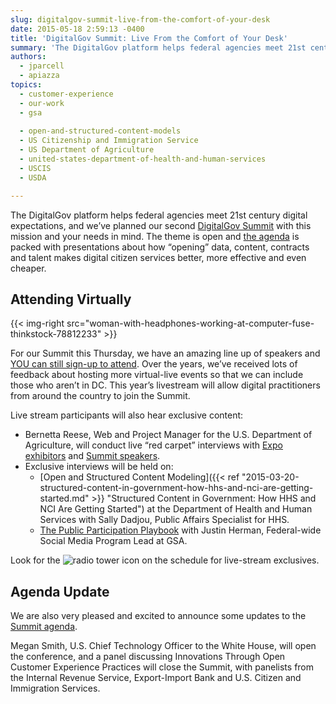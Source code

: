 ```yaml
---
slug: digitalgov-summit-live-from-the-comfort-of-your-desk
date: 2015-05-18 2:59:13 -0400
title: 'DigitalGov Summit: Live From the Comfort of Your Desk'
summary: 'The DigitalGov platform helps federal agencies meet 21st century digital expectations, and we’ve planned our second DigitalGov Summit with this mission and your needs in mind.'
authors:
  - jparcell
  - apiazza
topics:
  - customer-experience
  - our-work
  - gsa
  
  - open-and-structured-content-models
  - US Citizenship and Immigration Service
  - US Department of Agriculture
  - united-states-department-of-health-and-human-services
  - USCIS
  - USDA

---
```


The DigitalGov platform helps federal agencies meet 21st century digital expectations, and we’ve planned our second [DigitalGov Summit](https://web.archive.org/web/20150623214816/http://summit.digitalgov.gov/) with this mission and your needs in mind. The theme is open and [the agenda](https://web.archive.org/web/20150706193108/https://summit.digitalgov.gov/agenda/) is packed with presentations about how “opening” data, content, contracts and talent makes digital citizen services better, more effective and even cheaper.

## Attending Virtually

{{< img-right src="woman-with-headphones-working-at-computer-fuse-thinkstock-78812233" >}}

For our Summit this Thursday, we have an amazing line up of speakers and [YOU can still sign-up to attend](https://www.eventbrite.com/e/2015-spring-citizen-services-summit-registration-12671367401). Over the years, we’ve received lots of feedback about hosting more virtual-live events so that we can include those who aren’t in DC. This year’s livestream will allow digital practitioners from around the country to join the Summit.

Live stream participants will also hear exclusive content:

  * Bernetta Reese, Web and Project Manager for the U.S. Department of Agriculture, will conduct live “red carpet” interviews with [Expo exhibitors](https://web.archive.org/web/20150706193127/https://summit.digitalgov.gov/expo/) and [Summit speakers](https://web.archive.org/web/20150706193121/https://summit.digitalgov.gov/speakers/).
  * Exclusive interviews will be held on: 
      * [Open and Structured Content Modeling]({{< ref "2015-03-20-structured-content-in-government-how-hhs-and-nci-are-getting-started.md" >}} "Structured Content in Government: How HHS and NCI Are Getting Started") at the Department of Health and Human Services with Sally Dadjou, Public Affairs Specialist for HHS.
      * [The Public Participation Playbook](https://participation.usa.gov/) with Justin Herman, Federal-wide Social Media Program Lead at GSA.

Look for the <img src="https://s3.amazonaws.com/digitalgov/on-the-air-tower-only-radio-broadcasting-design-elements-looper-cro-istock-thinkstock-482334395.png" border="0" alt="radio tower icon"> on the schedule for live-stream exclusives.

## Agenda Update

We are also very pleased and excited to announce some updates to the [Summit agenda](https://web.archive.org/web/20150706193108/https://summit.digitalgov.gov/agenda/).

Megan Smith, U.S. Chief Technology Officer to the White House, will open the conference, and a panel discussing Innovations Through Open Customer Experience Practices will close the Summit, with panelists from the Internal Revenue Service, Export-Import Bank and U.S. Citizen and Immigration Services.
